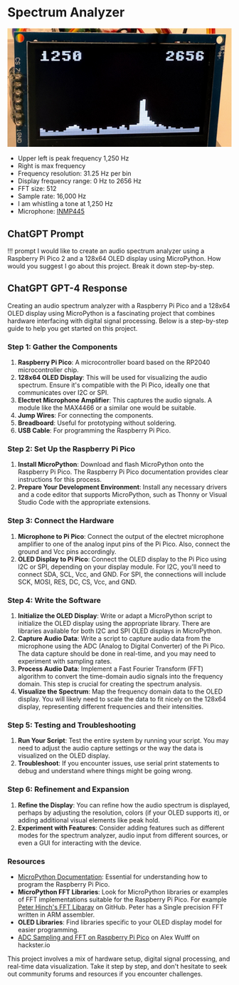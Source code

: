 # Spectrum Analyzer

![](./oled-display-fft.jpg)

* Upper left is peak frequency 1,250 Hz
* Right is max frequency
* Frequency resolution: 31.25 Hz per bin
* Display frequency range: 0 Hz to 2656 Hz
* FFT size: 512
* Sample rate: 16,000 Hz
* I am whistling a tone at 1,250 Hz
* Microphone: [INMP445](../../sensors/15-inmp441.md)

## ChatGPT Prompt

!!! prompt
    I would like to create an audio spectrum analyzer using a Raspberry Pi Pico 2 and a 128x64 OLED display using MicroPython. How would you suggest I go about this project. Break it down step-by-step.


## ChatGPT GPT-4 Response

Creating an audio spectrum analyzer with a Raspberry Pi Pico and a 128x64 OLED display using MicroPython is a fascinating project that combines hardware interfacing with digital signal processing. Below is a step-by-step guide to help you get started on this project.

### Step 1: Gather the Components

1.  **Raspberry Pi Pico**: A microcontroller board based on the RP2040 microcontroller chip.
2.  **128x64 OLED Display**: This will be used for visualizing the audio spectrum. Ensure it's compatible with the Pi Pico, ideally one that communicates over I2C or SPI.
3.  **Electret Microphone Amplifier**: This captures the audio signals. A module like the MAX4466 or a similar one would be suitable.
4.  **Jump Wires**: For connecting the components.
5.  **Breadboard**: Useful for prototyping without soldering.
6.  **USB Cable**: For programming the Raspberry Pi Pico.

### Step 2: Set Up the Raspberry Pi Pico

1.  **Install MicroPython**: Download and flash MicroPython onto the Raspberry Pi Pico. The Raspberry Pi Pico documentation provides clear instructions for this process.
2.  **Prepare Your Development Environment**: Install any necessary drivers and a code editor that supports MicroPython, such as Thonny or Visual Studio Code with the appropriate extensions.

### Step 3: Connect the Hardware

1.  **Microphone to Pi Pico**: Connect the output of the electret microphone amplifier to one of the analog input pins of the Pi Pico. Also, connect the ground and Vcc pins accordingly.
2.  **OLED Display to Pi Pico**: Connect the OLED display to the Pi Pico using I2C or SPI, depending on your display module. For I2C, you'll need to connect SDA, SCL, Vcc, and GND. For SPI, the connections will include SCK, MOSI, RES, DC, CS, Vcc, and GND.

### Step 4: Write the Software

1.  **Initialize the OLED Display**: Write or adapt a MicroPython script to initialize the OLED display using the appropriate library. There are libraries available for both I2C and SPI OLED displays in MicroPython.
2.  **Capture Audio Data**: Write a script to capture audio data from the microphone using the ADC (Analog to Digital Converter) of the Pi Pico. The data capture should be done in real-time, and you may need to experiment with sampling rates.
3.  **Process Audio Data**: Implement a Fast Fourier Transform (FFT) algorithm to convert the time-domain audio signals into the frequency domain. This step is crucial for creating the spectrum analysis.
4.  **Visualize the Spectrum**: Map the frequency domain data to the OLED display. You will likely need to scale the data to fit nicely on the 128x64 display, representing different frequencies and their intensities.

### Step 5: Testing and Troubleshooting

1.  **Run Your Script**: Test the entire system by running your script. You may need to adjust the audio capture settings or the way the data is visualized on the OLED display.
2.  **Troubleshoot**: If you encounter issues, use serial print statements to debug and understand where things might be going wrong.

### Step 6: Refinement and Expansion

1.  **Refine the Display**: You can refine how the audio spectrum is displayed, perhaps by adjusting the resolution, colors (if your OLED supports it), or adding additional visual elements like peak hold.
2.  **Experiment with Features**: Consider adding features such as different modes for the spectrum analyzer, audio input from different sources, or even a GUI for interacting with the device.

### Resources

-   [MicroPython Documentation](https://docs.micropython.org/en/latest/): Essential for understanding how to program the Raspberry Pi Pico.
-   **MicroPython FFT Libraries**: Look for MicroPython libraries or examples of FFT implementations suitable for the Raspberry Pi Pico.  For example [Peter Hinch's FFT Libaray](https://github.com/peterhinch/micropython-fourier) on GitHub.  Peter has a Single precision FFT written in ARM assembler.
-   **OLED Libraries**: Find libraries specific to your OLED display model for easier programming.
- [ADC Sampling and FFT on Raspberry Pi Pico](https://www.hackster.io/AlexWulff/adc-sampling-and-fft-on-raspberry-pi-pico-f883dd) on Alex Wulff on hackster.io

This project involves a mix of hardware setup, digital signal processing, and real-time data visualization. Take it step by step, and don't hesitate to seek out community forums and resources if you encounter challenges.